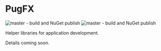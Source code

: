 # PugFX
![master - build and NuGet publish](https://github.com/NDWX/PugFX/workflows/master%20-%20build%20and%20NuGet%20publish/badge.svg) ![master - build and NuGet publish](https://github.com/NDWX/PugFX/workflows/master%20-%20build%20and%20NuGet%20publish/badge.svg)

Helper libraries for application development.

Details coming soon.
